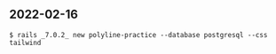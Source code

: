  
 ## 2022-02-16
 
 ```
$ rails _7.0.2_ new polyline-practice --database postgresql --css tailwind

```
 